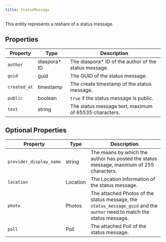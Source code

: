 ```yaml
---
title: StatusMessage
---
```


This entity represents a reshare of a status message.

## Properties

| Property     | Type          | Description                                            |
| ------------ | ------------- | ------------------------------------------------------ |
| `author`     | diaspora\* ID | The diaspora\* ID of the author of the status message. |
| `guid`       | guid          | The GUID of the status message.                        |
| `created_at` | timestamp     | The create timestamp of the status message.            |
| `public`     | boolean       | `true` if the status message is public.                |
| `text`       | string        | The status message text, maximum of 65535 characters.  |

## Optional Properties

| Property                | Type     | Description                                                                                                             |
| ----------------------- | -------- | ----------------------------------------------------------------------------------------------------------------------- |
| `provider_display_name` | string   | The means by which the author has posted the status message, maximum of 255 characters.                                 |
| `location`              | Location | The Location information of the status message.                                                                         |
| `photo`                 | Photos   | The attached Photos of the status message, the `status_message_guid` and the `author` need to match the status message. |
| `poll`                  | Poll     | The attached Poll of the status message.                                                                                |
